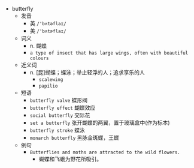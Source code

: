 - butterfly
  - 发音
    - 英 `/'bʌtəflaɪ/`
    - 美 `/'bʌtɚflaɪ/`
  - 词义
    - n. 蝴蝶
    - `a type of insect that has large wings, often with beautiful colours`
  - 近义词
    - n. [昆]蝴蝶；蝶泳；举止轻浮的人；追求享乐的人
      - `scalewing`
      - `papilio`
  - 短语
    - `butterfly valve` 蝶形阀 
    - `butterfly effect` 蝴蝶效应 
    - `social butterfly` 交际花 
    - `set a butterfly` 张开蝴蝶的两翼，置于玻璃盒中(作为标本) 
    - `butterfly stroke` 蝶泳 
    - `monarch butterfly` 黑脉金斑蝶，王蝶 
  - 例句
    - `Butterflies and moths are attracted to the wild flowers.`
      - 蝴蝶和飞蛾为野花所吸引。

